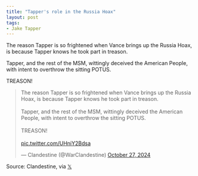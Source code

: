 ```yaml
---
title: "Tapper's role in the Russia Hoax"
layout: post
tags:
- Jake Tapper
---
```


The reason Tapper is so frightened when Vance brings up the Russia Hoax, is because Tapper knows he took part in treason.

Tapper, and the rest of the MSM, wittingly deceived the American People, with intent to overthrow the sitting POTUS.

TREASON!

<blockquote class="twitter-tweet"><p lang="en" dir="ltr">The reason Tapper is so frightened when Vance brings up the Russia Hoax, is because Tapper knows he took part in treason.<br><br>Tapper, and the rest of the MSM, wittingly deceived the American People, with intent to overthrow the sitting POTUS.<br><br>TREASON!<br><br> <a href="https://t.co/UHniY2Bdsa">pic.twitter.com/UHniY2Bdsa</a></p>&mdash; Clandestine (@WarClandestine) <a href="https://twitter.com/WarClandestine/status/1850557556168479212?ref_src=twsrc%5Etfw">October 27, 2024</a></blockquote> <script async src="https://platform.twitter.com/widgets.js" charset="utf-8"></script>


Source: Clandestine, via [𝕏](https://x.com)
